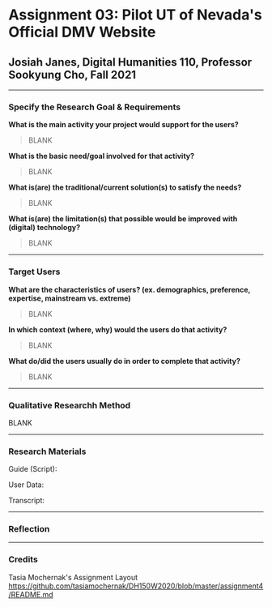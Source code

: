 # Assignment 03: Pilot UT of Nevada's Official DMV Website

## Josiah Janes, Digital Humanities 110, Professor Sookyung Cho, Fall 2021

---

### Specify the Research Goal & Requirements
**What is the main activity your project would support for the users?**
>BLANK

**What is the basic need/goal involved for that activity?**
>BLANK

**What is(are) the traditional/current solution(s) to satisfy the needs?**
>BLANK

**What is(are) the limitation(s) that possible would be improved with (digital) technology?**
>BLANK

---

### Target Users

**What are the characteristics of users? (ex. demographics, preference, expertise, mainstream vs. extreme)**
>BLANK

**In which context (where, why) would the users do that activity?**
>BLANK

**What do/did the users usually do in order to complete that activity?**
>BLANK

---

### Qualitative Researchh Method
BLANK

---

### Research Materials

Guide (Script):

User Data:

Transcript:

---

### Reflection

---

### Credits
Tasia Mochernak's Assignment Layout
https://github.com/tasiamochernak/DH150W2020/blob/master/assignment4/README.md
